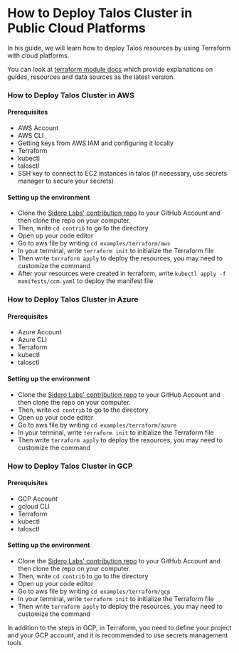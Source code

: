 # How to Deploy Talos Cluster in Public Cloud Platforms

In his guide, we will learn how to deploy Talos resources by using Terraform with cloud platforms.

You can look at [terraform module docs](https://registry.terraform.io/providers/siderolabs/talos/latest/docs) which provide explanations on guides, resources and data sources as the latest version.

### How to Deploy Talos Cluster in AWS

#### Prerequisites

- AWS Account 
- AWS CLI
- Getting keys from AWS IAM and configuring it locally
- Terraform
- kubectl
- talosctl
- SSH key to connect to EC2 instances in talos (if necessary, use secrets manager to secure your secrets)

#### Setting up the environment

- Clone the [Sidero Labs' contribution repo](https://github.com/siderolabs/contrib) to your GitHub Account and then clone the repo on your computer.
- Then, write ```cd contrib``` to go to the directory
- Open up your code editor
- Go to aws file by writing ```cd examples/terraform/aws```
- In your terminal, write ```terraform init``` to initialize the Terraform file
- Then write ```terraform apply``` to deploy the resources, you may need to customize the command 
- After your resources were created in terraform, write ```kubectl apply -f manifests/ccm.yaml``` to deploy the manifest file

### How to Deploy Talos Cluster in Azure

#### Prerequisites

- Azure Account 
- Azure CLI
- Terraform
- kubectl
- talosctl

#### Setting up the environment

- Clone the [Sidero Labs' contribution repo](https://github.com/siderolabs/contrib) to your GitHub Account and then clone the repo on your computer.
- Then, write ```cd contrib``` to go to the directory
- Open up your code editor
- Go to aws file by writing ```cd examples/terraform/azure```
- In your terminal, write ```terraform init``` to initialize the Terraform file
- Then write ```terraform apply``` to deploy the resources, you may need to customize the command 

### How to Deploy Talos Cluster in GCP

#### Prerequisites

- GCP Account 
- gcloud CLI
- Terraform
- kubectl
- talosctl

#### Setting up the environment

- Clone the [Sidero Labs' contribution repo](https://github.com/siderolabs/contrib) to your GitHub Account and then clone the repo on your computer.
- Then, write ```cd contrib``` to go to the directory
- Open up your code editor
- Go to aws file by writing ```cd examples/terraform/gcp```
- In your terminal, write ```terraform init``` to initialize the Terraform file
- Then write ```terraform apply``` to deploy the resources, you may need to customize the command 

In addition to the steps in GCP, in Terraform, you need to define your project and your GCP account, and it is recommended to use secrets management tools